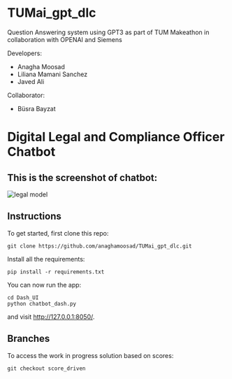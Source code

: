 # TUMai_gpt_dlc
Question Answering system using GPT3 as part of TUM Makeathon in collaboration with OPENAI and Siemens

Developers:

* Anagha Moosad
* Liliana Mamani Sanchez
* Javed Ali

Collaborator:
* Büsra Bayzat

# Digital Legal and Compliance Officer Chatbot

## This is the screenshot of chatbot:
![legal model](https://user-images.githubusercontent.com/20498499/115143627-230b8d00-a066-11eb-89b6-8fc82de06b16.png)

## Instructions

To get started, first clone this repo:
```
git clone https://github.com/anaghamoosad/TUMai_gpt_dlc.git

```

Install all the requirements:

```
pip install -r requirements.txt
```

You can now run the app:
```
cd Dash_UI
python chatbot_dash.py
```

and visit http://127.0.0.1:8050/.

## Branches

To access the work in progress solution based on scores:

```
git checkout score_driven
```